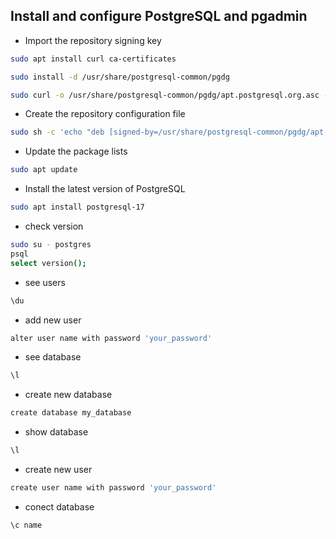 ## Install and configure PostgreSQL and pgadmin

- Import the repository signing key

```bash
sudo apt install curl ca-certificates
```

```bash
sudo install -d /usr/share/postgresql-common/pgdg
```

```bash
sudo curl -o /usr/share/postgresql-common/pgdg/apt.postgresql.org.asc --fail https://www.postgresql.org/media/keys/ACCC4CF8.asc
```

- Create the repository configuration file

```bash
sudo sh -c 'echo "deb [signed-by=/usr/share/postgresql-common/pgdg/apt.postgresql.org.asc] https://apt.postgresql.org/pub/repos/apt $(lsb_release -cs)-pgdg main" > /etc/apt/sources.list.d/pgdg.list'

```

- Update the package lists

```bash
sudo apt update
```

- Install the latest version of PostgreSQL

```bash
sudo apt install postgresql-17
```

- check version

```bash
sudo su - postgres
psql
select version();
```

- see users

```bash
\du
```

- add new user

```bash
alter user name with password 'your_password'
```

- see database

```bash
\l
```

- create new database

```bash
create database my_database
```

- show database

```bash
\l
```

- create new user

```bash
create user name with password 'your_password'
```

- conect database

```bash
\c name
```
